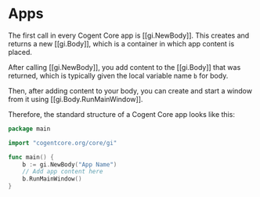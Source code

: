 # Apps

The first call in every Cogent Core app is [[gi.NewBody]]. This creates and returns a new [[gi.Body]], which is a container in which app content is placed.

After calling [[gi.NewBody]], you add content to the [[gi.Body]] that was returned, which is typically given the local variable name `b` for body.

Then, after adding content to your body, you can create and start a window from it using [[gi.Body.RunMainWindow]].

Therefore, the standard structure of a Cogent Core app looks like this:

```go
package main

import "cogentcore.org/core/gi"

func main() {
	b := gi.NewBody("App Name")
	// Add app content here
	b.RunMainWindow()
}
```
